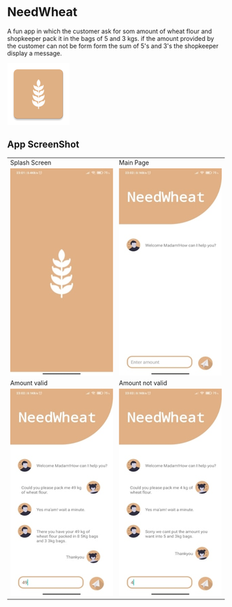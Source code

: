 # NeedWheat

A fun app in which the customer ask for som amount of wheat flour and shopkeeper pack it in the bags of 5 and 3 kgs. if the amount provided by the customer can not be form form 
the sum of 5's and 3's the shopkeeper display a message.

![alt text](app/src/main/res/mipmap-xxhdpi/ic_launcher.png)

## App ScreenShot
<table>
  <tr>
    <td>Splash Screen</td>
    <td>Main Page</td>
  </tr>
  <tr>
    <td><img src="app/src/main/res/drawable/app_images/splashscreen.jpg" width=270 height=480></td>
    <td><img src="app/src/main/res/drawable/app_images/mainpage.jpg" width=270 height=480></td>
  </tr>
  <tr>
    <td>Amount valid</td>
    <td>Amount not valid</td>
  </tr>
  <tr>
    <td><img src="app/src/main/res/drawable/app_images/accepted.jpg" width=270 height=480></td>
    <td><img src="app/src/main/res/drawable/app_images/not_accepted.jpg" width=270 height=480></td>
  </tr>
  </table>
